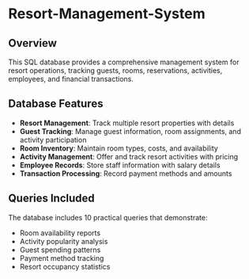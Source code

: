 # Resort-Management-System

## Overview
This SQL database provides a comprehensive management system for resort operations, tracking guests, rooms, reservations, activities, employees, and financial transactions.

## Database Features
- **Resort Management**: Track multiple resort properties with details
- **Guest Tracking**: Manage guest information, room assignments, and activity participation
- **Room Inventory**: Maintain room types, costs, and availability
- **Activity Management**: Offer and track resort activities with pricing
- **Employee Records**: Store staff information with salary details
- **Transaction Processing**: Record payment methods and amounts

## Queries Included
The database includes 10 practical queries that demonstrate:
- Room availability reports
- Activity popularity analysis
- Guest spending patterns
- Payment method tracking
- Resort occupancy statistics
